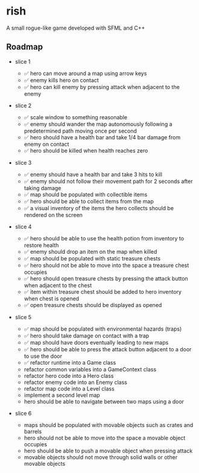 # rish

A small rogue-like game developed with SFML and C++

## Roadmap

- slice 1

  - ✅ hero can move around a map using arrow keys
  - ✅ enemy kills hero on contact
  - ✅ hero can kill enemy by pressing attack when adjacent to the enemy

- slice 2

  - ✅ scale window to something reasonable
  - ✅ enemy should wander the map autonomously following a predetermined path moving once per second
  - ✅ hero should have a health bar and take 1/4 bar damage from enemy on contact
  - ✅ hero should be killed when health reaches zero

- slice 3

  - ✅ enemy should have a health bar and take 3 hits to kill
  - ✅ enemy should not follow their movement path for 2 seconds after taking damage
  - ✅ map should be populated with collectible items
  - ✅ hero should be able to collect items from the map
  - ✅ a visual inventory of the items the hero collects should be rendered on the screen

- slice 4

  - ✅ hero should be able to use the health potion from inventory to restore health
  - ✅ enemy should drop an item on the map when killed
  - ✅ map should be populated with static treasure chests
  - ✅ hero should not be able to move into the space a treasure chest occupies
  - ✅ hero should open treasure chests by pressing the attack button when adjacent to the chest
  - ✅ item within treasure chest should be added to hero inventory when chest is opened
  - ✅ open treasure chests should be displayed as opened

- slice 5

  - ✅ map should be populated with environmental hazards (traps)
  - ✅ hero should take damage on contact with a trap
  - ✅ map should have doors eventually leading to new maps
  - ✅ hero should be able to press the attack button adjacent to a door to use the door
  - ✅ refactor runtime into a Game class
  - refactor common variables into a GameContext class
  - refactor hero code into a Hero class
  - refactor enemy code into an Enemy class
  - refactor map code into a Level class
  - implement a second level map
  - hero should be able to navigate between two maps using a door

- slice 6

  - maps should be populated with movable objects such as crates and barrels
  - hero should not be able to move into the space a movable object occupies
  - hero should be able to push a movable object when pressing attack
  - movable objects should not move through solid walls or other movable objects
